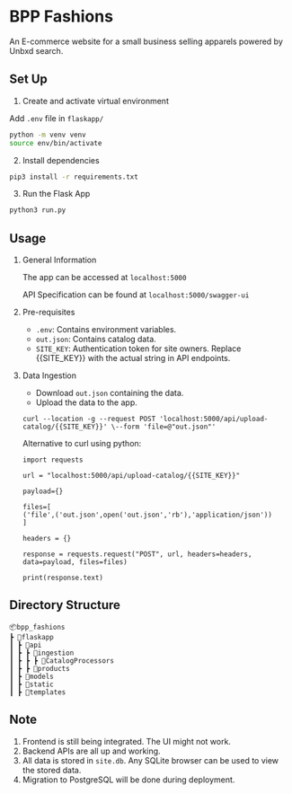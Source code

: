 # BPP Fashions
An E-commerce website for a small business selling apparels powered by Unbxd search.

## Set Up

1. Create and activate virtual environment

Add ```.env``` file in ```flaskapp/```
```bash
python -m venv venv
source env/bin/activate
```

2. Install dependencies

```bash
pip3 install -r requirements.txt
```

3. Run the Flask App

```bash
python3 run.py
```

## Usage

1. General Information

    The app can be accessed at ```localhost:5000```

    API Specification can be found at ```localhost:5000/swagger-ui```

2. Pre-requisites
    - ```.env```: Contains environment variables.
    - ```out.json```: Contains catalog data.
    - ```SITE_KEY```: Authentication token for site owners. Replace {{SITE_KEY}} with the actual string in API endpoints.

3. Data Ingestion
    - Download ```out.json``` containing the data.
    - Upload the data to the app.
   ```
   curl --location -g --request POST 'localhost:5000/api/upload-catalog/{{SITE_KEY}}' \--form 'file=@"out.json"'
   ```
   Alternative to curl using python:
    ```
    import requests
    
   url = "localhost:5000/api/upload-catalog/{{SITE_KEY}}"
   
    payload={}
   
    files=[
    ('file',('out.json',open('out.json','rb'),'application/json'))
    ]
    
   headers = {}

    response = requests.request("POST", url, headers=headers, data=payload, files=files)

    print(response.text)
   ```

## Directory Structure
```
📦bpp_fashions
┣ 📂flaskapp
┃ ┣ 📂api
┃ ┣ ┣ 📂ingestion
┃ ┣ ┣ ┣ 📂CatalogProcessors
┃ ┣ ┣ 📂products
┃ ┣ 📂models
┃ ┣ 📂static
┃ ┣ 📂templates
```

## Note

1. Frontend is still being integrated. The UI might not work.
2. Backend APIs are all up and working.
3. All data is stored in ```site.db```. Any SQLite browser can be used to view the stored data.
4. Migration to PostgreSQL will be done during deployment.